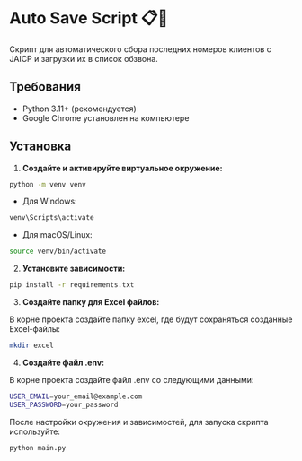 # Auto Save Script 📋🚀

Скрипт для автоматического сбора последних номеров клиентов с JAICP и загрузки их в список обзвона.

## Требования

- Python 3.11+ (рекомендуется)
- Google Chrome установлен на компьютере

## Установка

1. **Создайте и активируйте виртуальное окружение:**

```bash
python -m venv venv
```

* Для Windows:

```bash
venv\Scripts\activate
```

* Для macOS/Linux:

```bash
source venv/bin/activate
```

2. **Установите зависимости:**

```bash
pip install -r requirements.txt
```

3. **Создайте папку для Excel файлов:**

В корне проекта создайте папку excel, где будут сохраняться созданные Excel-файлы:

```bash
mkdir excel
```

4. **Создайте файл .env:**

В корне проекта создайте файл .env со следующими данными:

```bash
USER_EMAIL=your_email@example.com
USER_PASSWORD=your_password
```

После настройки окружения и зависимостей, для запуска скрипта используйте:

```bash
python main.py
```
